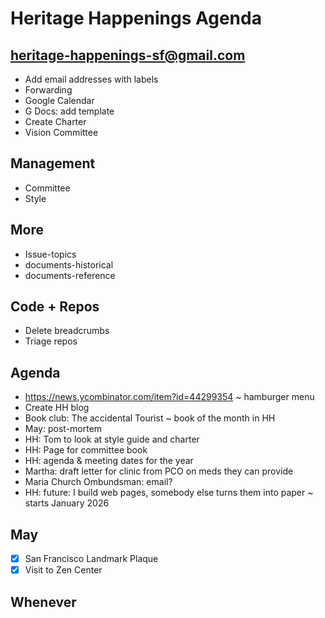 # Heritage Happenings Agenda

## heritage-happenings-sf@gmail.com

* Add email addresses with labels
* Forwarding
* Google Calendar
* G Docs: add template
* Create Charter
* Vision Committee


## Management

* Committee
* Style

## More

* Issue-topics
* documents-historical
* documents-reference

## Code + Repos

* Delete breadcrumbs
* Triage repos

## Agenda

* https://news.ycombinator.com/item?id=44299354 ~ hamburger menu
* Create HH blog
* Book club: The accidental Tourist ~ book of the month in HH
* May: post-mortem
* HH: Tom to look at style guide and charter
* HH: Page for committee book
* HH: agenda &amp; meeting dates for the year
* Martha: draft letter for clinic from PCO on meds they can provide
* Maria Church Ombundsman: email?
* HH: future: I build web pages, somebody else turns them into paper ~ starts January 2026



## May

* [x] San Francisco Landmark Plaque
* [x] Visit to Zen Center

## Whenever
